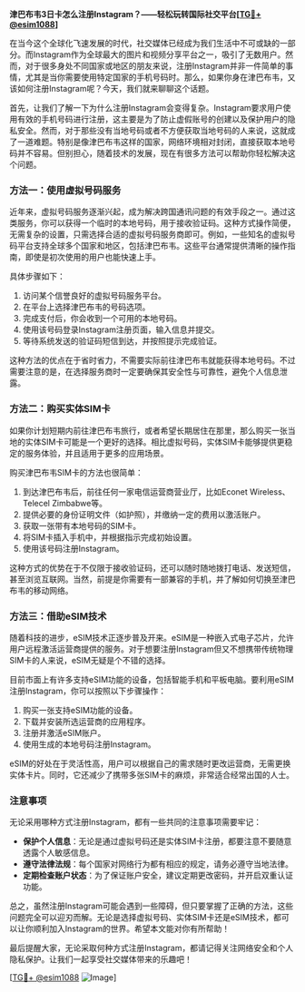 **津巴布韦3日卡怎么注册Instagram？——轻松玩转国际社交平台[[TG💪+ @esim1088](https://t.me/s/esim1088)]**

在当今这个全球化飞速发展的时代，社交媒体已经成为我们生活中不可或缺的一部分。而Instagram作为全球最大的图片和视频分享平台之一，吸引了无数用户。然而，对于很多身处不同国家或地区的朋友来说，注册Instagram并非一件简单的事情，尤其是当你需要使用特定国家的手机号码时。那么，如果你身在津巴布韦，又该如何注册Instagram呢？今天，我们就来聊聊这个话题。

首先，让我们了解一下为什么注册Instagram会变得复杂。Instagram要求用户使用有效的手机号码进行注册，这主要是为了防止虚假账号的创建以及保护用户的隐私安全。然而，对于那些没有当地号码或者不方便获取当地号码的人来说，这就成了一道难题。特别是像津巴布韦这样的国家，网络环境相对封闭，直接获取本地号码并不容易。但别担心，随着技术的发展，现在有很多方法可以帮助你轻松解决这个问题。

### 方法一：使用虚拟号码服务

近年来，虚拟号码服务逐渐兴起，成为解决跨国通讯问题的有效手段之一。通过这类服务，你可以获得一个临时的本地号码，用于接收验证码。这种方式操作简便，无需复杂的设置，只需选择合适的虚拟号码服务商即可。例如，一些知名的虚拟号码平台支持全球多个国家和地区，包括津巴布韦。这些平台通常提供清晰的操作指南，即使是初次使用的用户也能快速上手。

具体步骤如下：
1. 访问某个信誉良好的虚拟号码服务平台。
2. 在平台上选择津巴布韦的号码选项。
3. 完成支付后，你会收到一个可用的本地号码。
4. 使用该号码登录Instagram注册页面，输入信息并提交。
5. 等待系统发送的验证码短信到达，并按照提示完成验证。

这种方法的优点在于省时省力，不需要实际前往津巴布韦就能获得本地号码。不过需要注意的是，在选择服务商时一定要确保其安全性与可靠性，避免个人信息泄露。

### 方法二：购买实体SIM卡

如果你计划短期内前往津巴布韦旅行，或者希望长期居住在那里，那么购买一张当地的实体SIM卡可能是一个更好的选择。相比虚拟号码，实体SIM卡能够提供更稳定的服务体验，并且适用于更多的应用场景。

购买津巴布韦SIM卡的方法也很简单：
1. 到达津巴布韦后，前往任何一家电信运营商营业厅，比如Econet Wireless、Telecel Zimbabwe等。
2. 提供必要的身份证明文件（如护照），并缴纳一定的费用以激活账户。
3. 获取一张带有本地号码的SIM卡。
4. 将SIM卡插入手机中，并根据指示完成初始设置。
5. 使用该号码注册Instagram。

这种方式的优势在于不仅限于接收验证码，还可以随时随地拨打电话、发送短信，甚至浏览互联网。当然，前提是你需要有一部兼容的手机，并了解如何切换至津巴布韦的移动网络。

### 方法三：借助eSIM技术

随着科技的进步，eSIM技术正逐步普及开来。eSIM是一种嵌入式电子芯片，允许用户远程激活运营商提供的服务。对于想要注册Instagram但又不想携带传统物理SIM卡的人来说，eSIM无疑是个不错的选择。

目前市面上有许多支持eSIM功能的设备，包括智能手机和平板电脑。要利用eSIM注册Instagram，你可以按照以下步骤操作：
1. 购买一张支持eSIM功能的设备。
2. 下载并安装所选运营商的应用程序。
3. 注册并激活eSIM账户。
4. 使用生成的本地号码注册Instagram。

eSIM的好处在于灵活性高，用户可以根据自己的需求随时更改运营商，无需更换实体卡片。同时，它还减少了携带多张SIM卡的麻烦，非常适合经常出国的人士。

### 注意事项

无论采用哪种方式注册Instagram，都有一些共同的注意事项需要牢记：
- **保护个人信息**：无论是通过虚拟号码还是实体SIM卡注册，都要注意不要随意透露个人敏感信息。
- **遵守法律法规**：每个国家对网络行为都有相应的规定，请务必遵守当地法律。
- **定期检查账户状态**：为了保证账户安全，建议定期更改密码，并开启双重认证功能。

总之，虽然注册Instagram可能会遇到一些障碍，但只要掌握了正确的方法，这些问题完全可以迎刃而解。无论是选择虚拟号码、实体SIM卡还是eSIM技术，都可以让你顺利加入Instagram的世界。希望本文能对你有所帮助！

最后提醒大家，无论采取何种方式注册Instagram，都请记得关注网络安全和个人隐私保护。让我们一起享受社交媒体带来的乐趣吧！

[[TG💪+ @esim1088](https://t.me/s/esim1088) ![Image](https://i.postimg.cc/4NQfJmqS/Snipaste-2025-05-13-00-14-12.png)]